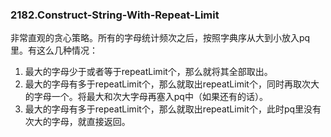 ### 2182.Construct-String-With-Repeat-Limit

非常直观的贪心策略。所有的字母统计频次之后，按照字典序从大到小放入pq里。有这么几种情况：
1. 最大的字母少于或者等于repeatLimit个，那么就将其全部取出。
2. 最大的字母有多于repeatLimit个，那么就取出repeatLimit个，同时再取次大的字母一个。将最大和次大字母再塞入pq中（如果还有的话）。
3. 最大的字母有多于repeatLimit个，那么就取出repeatLimit个，此时pq里没有次大的字母，就直接返回。
